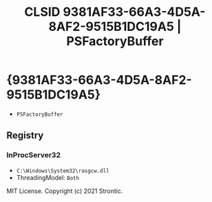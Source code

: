 ﻿---
title: "CLSID 9381AF33-66A3-4D5A-8AF2-9515B1DC19A5 | PSFactoryBuffer"
excerpt: What is COM-Object CLSID 9381AF33-66A3-4D5A-8AF2-9515B1DC19A5?
---

# {9381AF33-66A3-4D5A-8AF2-9515B1DC19A5}

* `PSFactoryBuffer`

## Registry


### InProcServer32

* `C:\Windows\System32\rasgcw.dll`
* ThreadingModel: `Both`

MIT License. Copyright (c) 2021 Strontic.


